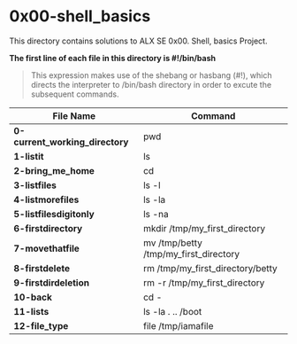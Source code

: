 # 0x00-shell_basics

This directory contains solutions to ALX SE 0x00. Shell, basics Project.

**The first line of each file in this directory is #!/bin/bash**
>This expression makes use of the shebang or hasbang (#!), which directs the interpreter to /bin/bash directory in order to excute the subsequent commands.

|File Name | Command |
| -------- | ------- |
|**0-current_working_directory** | pwd |
| **1-listit** | ls |
| **2-bring_me_home** | cd |
| **3-listfiles** | ls -l |
| **4-listmorefiles** | ls -la|
| **5-listfilesdigitonly** | ls -na |
| **6-firstdirectory** | mkdir /tmp/my_first_directory |
| **7-movethatfile** | mv /tmp/betty /tmp/my_first_directory |
| **8-firstdelete** | rm /tmp/my_first_directory/betty |
| **9-firstdirdeletion** | rm -r /tmp/my_first_directory |
| **10-back** | cd - |
| **11-lists** | ls -la . .. /boot |
| **12-file_type** | file /tmp/iamafile |